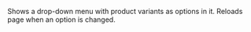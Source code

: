 Shows a drop-down menu with product variants as options in it. Reloads page when an option is changed.
